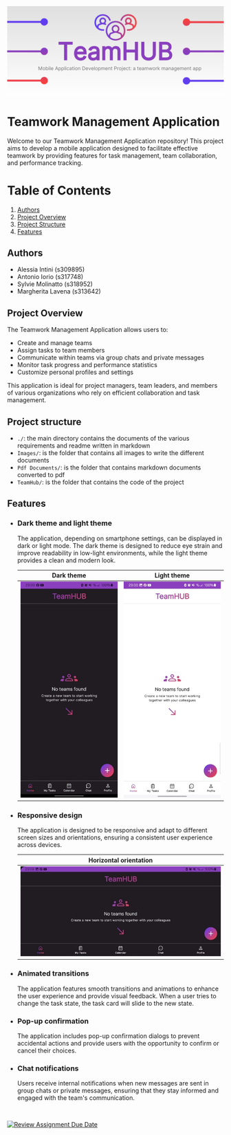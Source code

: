 ![Cover](<Images/cover.png>)
# Teamwork Management Application

Welcome to our Teamwork Management Application repository! This project aims to develop a mobile application designed to facilitate effective teamwork by providing features for task management, team collaboration, and performance tracking.

# Table of Contents
1. [Authors](#authors)
2. [Project Overview](#project-overview)
3. [Project Structure](#project-structure)
4. [Features](#features)

## Authors
- Alessia Intini (s309895)
- Antonio Iorio (s317748)
- Sylvie Molinatto (s318952)
- Margherita Lavena (s313642)

## Project Overview

The Teamwork Management Application allows users to:
- Create and manage teams
- Assign tasks to team members
- Communicate within teams via group chats and private messages
- Monitor task progress and performance statistics
- Customize personal profiles and settings

This application is ideal for project managers, team leaders, and members of various organizations who rely on efficient collaboration and task management.

## Project structure
* `./`: the main directory contains the documents of the various requirements and readme written in markdown
* `Images/`: is the folder that contains all images to write the different documents
* `Pdf Documents/`: is the folder that contains markdown documents converted to pdf
* `TeamHub/`: is the folder that contains the code of the project

## Features

- ### **Dark theme and light theme**
    The application, depending on smartphone settings, can be displayed in dark or light mode. The dark theme is designed to reduce eye strain and improve readability in low-light environments, while the light theme provides a clean and modern look.

    | **Dark theme** | **Light theme** |
    |:--------------:|:---------------:|
    | ![Dark theme](<Images/Overview/Dark_theme.jpg>) | ![Light theme](<Images/Overview/Light_theme.jpg>) |

- ### **Responsive design** 
    The application is designed to be responsive and adapt to different screen sizes and orientations, ensuring a consistent user experience across devices.

    |**Horizontal orientation** |
    |:------------------------:|
    | ![Horizontal orientation](<Images/Overview/Horizontal_orientation.jpg>) |

- ### **Animated transitions** 
    The application features smooth transitions and animations to enhance the user experience and provide visual feedback. When a user tries to change the task state, the task card will slide to the new state.

- ### **Pop-up confirmation**
    The application includes pop-up confirmation dialogs to prevent accidental actions and provide users with the opportunity to confirm or cancel their choices.

- ### **Chat notifications**
    Users receive internal notifications when new messages are sent in group chats or private messages, ensuring that they stay informed and engaged with the team's communication.


</br>

[![Review Assignment Due Date](https://classroom.github.com/assets/deadline-readme-button-24ddc0f5d75046c5622901739e7c5dd533143b0c8e959d652212380cedb1ea36.svg)](https://classroom.github.com/a/8qmHTW81)
